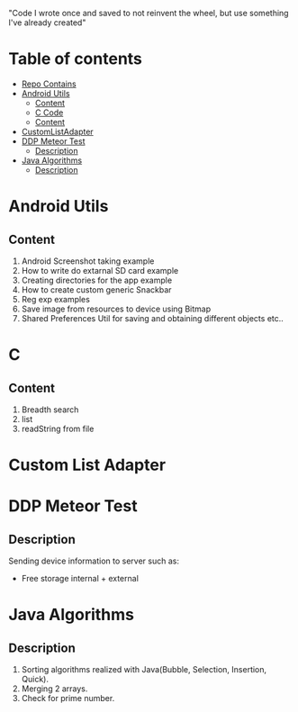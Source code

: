 "Code I wrote once and saved to not reinvent the wheel, but use something I've already created" 


# Table of contents

* [Repo Contains](#intro)
* [Android Utils](#androidUtils)
  * [Content](#androidUtilsContent)
  * [C Code](#c_code)
  * [Content](#cCodeContent)
* [CustomListAdapter](#customListAdapter)
* [DDP Meteor Test](#testDDP)
  * [Description](#testDDPDescription)
* [Java Algorithms](#java_algorithms)
  * [Description](#java_algorithmsDescription)



# <a name="androidUtils"></a> Android Utils
## <a name="androidUtilsContent"></a> Content

1. Android Screenshot taking example
2. How to write do extarnal SD card example
3. Creating directories for the app example
4. How to create custom generic Snackbar
5. Reg exp examples
6. Save image from resources to device using Bitmap
7. Shared Preferences Util for saving and obtaining different objects
etc..


# <a name="c_code"></a> C 
## <a name="cCodeContent"></a> Content

1. Breadth search
2. list 
3. readString from file

# <a name="customListAdapter"></a> Custom List Adapter

# <a name="testDDP"></a> DDP Meteor Test
## <a name="testDDPDescription"></a> Description

 Sending device information to server such as: 
  - Free storage internal + external
  
# <a name="java_algorithms"></a> Java Algorithms
## <a name="java_algorithmsDescription"></a> Description

1. Sorting algorithms realized with Java(Bubble, Selection, Insertion, Quick).
2. Merging 2 arrays.
3. Check for prime number.
  

